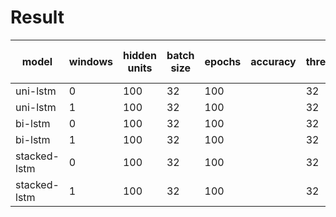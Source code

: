 # Result

|model|windows|hidden units|batch size|epochs|accuracy|thread|speed|GPU Memory Usage|
|------|------|------|------|------|------|------|------|------|
|uni-lstm|0|100|32|100|  |32|  | 219M |
|uni-lstm|1|100|32|100|  |32|  | 219M |
|bi-lstm|0|100|32|100|  |32|  |  |
|bi-lstm|1|100|32|100|  |32|  |  |
|stacked-lstm|0|100|32|100|  |32|  |283M |
|stacked-lstm|1|100|32|100|  |32|  |283M |
